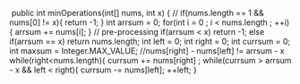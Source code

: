​
public int minOperations(int[] nums, int x) {
//
if(nums.length == 1 && nums[0] != x){
return -1;
}
int arrsum = 0;
for(int i = 0 ; i < nums.length ; ++i){
arrsum += nums[i];
}
// pre-processing
if(arrsum < x) return -1;
else if(arrsum == x) return nums.length;
int left = 0;
int right = 0;
int currsum = 0;
int maxsum = Integer.MAX_VALUE;
//nums[right] - nums[left] != arrsum - x
while(right<nums.length){
currsum += nums[right] ;
while(currsum > arrsum - x && left < right){
currsum -= nums[left];
++left;
}